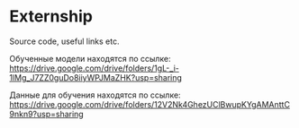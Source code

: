 # Externship
Source code, useful links etc.

Обученные модели находятся по ссылке: https://drive.google.com/drive/folders/1gL-_i-1lMg_J7ZZ0guDo8iiyWPJMaZHK?usp=sharing

Данные для обучения находятся по ссылке: https://drive.google.com/drive/folders/12V2Nk4GhezUClBwupKYgAMAnttC9nkn9?usp=sharing
